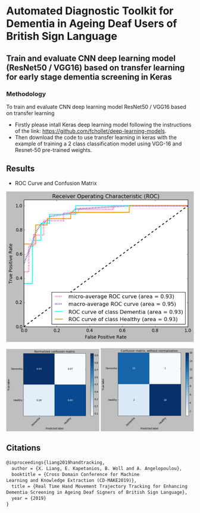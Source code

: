 # Automated Diagnostic Toolkit for Dementia in Ageing Deaf Users of British Sign Language
## Train and evaluate CNN deep learning model (ResNet50 / VGG16) based on transfer learning for early stage dementia screening in Keras

### Methodology
To train and evaluate CNN deep learning model ResNet50 / VGG16 based on transfer learning 
- Firstly please intall Keras deep learning model following the instructions of the link: https://github.com/fchollet/deep-learning-models. 
- Then download the code to use transfer learning in keras with the example of training a 2 class classification model using VGG-16 and Resnet-50 pre-trained weights. 


## Results
- ROC Curve and Confusion Matrix
<div align="center">
  <img src="Image/roc.png" alt="IMAGE ALT TEXT"></a>
</div>
<p align="center">
<img src="Image/cf_norm.png" width="250">        <img src="Image/cf_without_norm.png" width="250">
</p>  



## Citations
```
@inproceedings{liang2019handtracking,
  author = {X. Liang, E. Kapetanios, B. Woll and A. Angelopoulou},
  booktitle = {Cross Domain Conference for Machine
Learning and Knowledge Extraction (CD-MAKE2019)},
  title = {Real Time Hand Movement Trajectory Tracking for Enhancing
Dementia Screening in Ageing Deaf Signers of British Sign Language},
  year = {2019}
}
```

